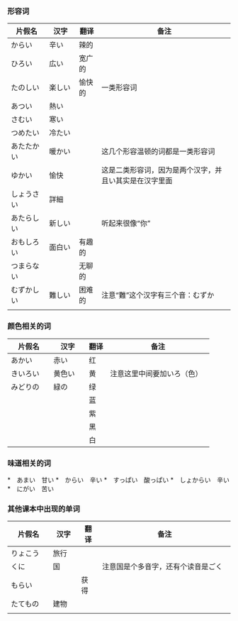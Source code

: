 
### 形容词

| 片假名 | 汉字 | 翻译 | 备注 |
|--|--|--|--|
| からい　| 辛い　| 辣的 | |
| ひろい　| 広い　| 宽广的 | |
| たのしい　| 楽しい　| 愉快的 | 一类形容词 |
| あつい　| 熱い　| | |
| さむい　| 寒い　| | |
| つめたい　| 冷たい　| | |
| あたたかい　| 暖かい　| | 这几个形容温顿的词都是一类形容词 |
| ゆかい　| 愉快　| | 这是二类形容词，因为是两个汉字，并且い其实是在汉字里面  |
| しょうさい　| 詳細　| | |
| あたらしい　| 新しい　| | 听起来很像“你” |
| おもしろい　| 面白い　| 有趣的 | |
| つまらない　| | 无聊的 | |
| むずかしい　| 難しい　| 困难的 | 注意“難”这个汉字有三个音：むずか　|
| | | | |


### 颜色相关的词

| 片假名 | 汉字 | 翻译 | 备注 |
|--|--|--|--|
| あかい　| 赤い　| 红 | |
| きいろい　| 黄色い　| 黄 | 注意这里中间要加いろ（色）　|
| みどりの　| 緑の　| 绿 | |
| | | 蓝 | |
| | | 紫 | |
| | | 黑 | |
| | | 白 | |


### 味道相关的词
*　あまい　甘い
*　からい　辛い
*　すっぱい　酸っぱい
*　しょからい　辛い
*　にがい　苦い


### 其他课本中出现的单词

| 片假名 | 汉字 | 翻译 | 备注 |
|--|--|--|--|
| りょこう　| 旅行　| | |
| くに　| 国　| | 注意国是个多音字，还有个读音是ごく　|
| もらい　| | 获得 | |
| たてもの　| 建物　| | |
| | | | |